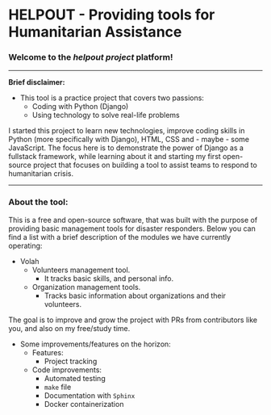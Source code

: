 # HELPOUT - Providing tools for Humanitarian Assistance

### Welcome to the _**helpout project**_ platform!
***
**Brief disclaimer:**
- This tool is a practice project that covers two passions:
  - Coding with Python (Django)
  - Using technology to solve real-life problems
<p>
I started this project to learn new technologies, improve coding skills in Python (more
specifically with Django), HTML, CSS and - maybe - some JavaScript. The focus here is to
demonstrate the power of Django as a fullstack framework, while learning about it
and starting my first open-source project that focuses on building a tool to assist teams
to respond to humanitarian crisis.
</p>

***

### About the tool:
<p>
This is a free and open-source software, that was built with the purpose 
of providing basic management tools for disaster responders. 
Below you can find a list with a brief description 
of the modules we have currently operating:
</p>
 
- Volah
  - Volunteers management tool. 
    - It tracks basic skills, and personal info.
  - Organization management tools. 
    - Tracks basic information about organizations and their volunteers.

<p>
The goal is to improve and grow the project with PRs from contributors like you, and also
on my free/study time.
</p>

- Some improvements/features on the horizon:
    - Features:
      - Project tracking
    - Code improvements:
      - Automated testing
      - `make` file
      - Documentation with `Sphinx`
      - Docker containerization

